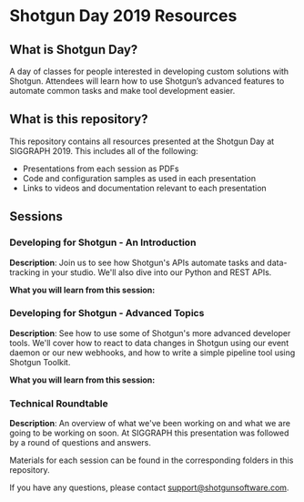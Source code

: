 # Shotgun Day 2019 Resources

## What is Shotgun Day?
A day of classes for people interested in developing custom solutions with Shotgun.
Attendees will learn how to use Shotgun’s advanced features to automate common tasks and
make tool development easier. 

## What is this repository?
This repository contains all resources presented at the Shotgun Day 
at SIGGRAPH 2019. This includes all of the following:

* Presentations from each session as PDFs
* Code and configuration samples as used in each presentation
* Links to videos and documentation relevant to each presentation

## Sessions

### Developing for Shotgun - An Introduction
**Description**: Join us to see how Shotgun's APIs automate tasks and data-tracking 
in your studio. We'll also dive into our Python and REST APIs.

**What you will learn from this session:**


### Developing for Shotgun - Advanced Topics
**Description**: See how to use some of Shotgun's more advanced developer tools. 
We'll cover how to react to data changes in Shotgun using our event daemon or our new webhooks, 
and how to write a simple pipeline tool using Shotgun Toolkit.

**What you will learn from this session:**


### Technical Roundtable
**Description**: An overview of what we've been working on and what we are going to be working
on soon. At SIGGRAPH this presentation was followed by a round of questions and answers.



Materials for each session can be found in the corresponding folders in this 
repository.

If you have any questions, please contact support@shotgunsoftware.com.
